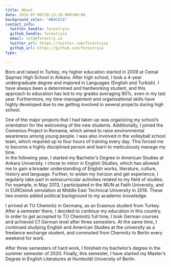 ```yaml
---
title: About
date: 2019-07-06T20:13:19.000+00:00
background_color: "#B4CEC8"
contact_info:
  twitter_handle: forestryio
  github_handle: forestryio
  email: info@forestry.io
  twitter_url: https://twitter.com/forestryio
  github_url: https://github.com/forestryio
type: ''

---
```

Born and raised in Turkey, my higher education started in 2009 at Cemal Şaşmaz High School in Ankara. After high school, I took a 4-year undergraduate degree and majored in Languages (English and Turkish). I have always been a determined and hardworking student, and this approach to education has led to my grades averaging 90%, even in my last year. Furthermore, my time-management and organisational skills have highly developed due to me getting involved in several projects during high school.  
  
One of the major projects that I had taken up was organizing my school’s orientation for the welcoming of the new students. Additionally, I joined the Comenius Project in Romania, which aimed to raise environmental awareness among young people. I was also involved in the volleyball school team, which required up to four hours of training every day. This forced me to become a highly disciplined person and learn to meticulously manage my time.  
In the following year, I started my Bachelor’s Degree in American Studies at Ankara University. I chose to minor in English Studies, which has allowed me to gain a broader understanding of English works, literature, culture, history and language. Further, to widen my horizon and get experience, I regularly take part in extracurricular activities related to my field of studies. For example, in May 2013, I participated in the MUN at Fatih University, and in EUROsimA simulation at Middle East Technical University in 2016. These two events added political background to my academic knowledge.  
  
I arrived at TU Chemnitz in Germany, as an Erasmus student from Turkey. After a semester there, I decided to continue my education in this country. In order to get accepted to TU Chemnitz full time, I took German courses and achieved C1 German level after three semesters. At the same time, I continued studying English and American Studies at the university as a freelance exchange student, and commuted from Chemnitz to Berlin every weekend for work.  
  
After three semesters of hard work, I finished my bachelor’s degree in the summer semester of 2020. Finally, this semester, I have started my Master’s Degree in English Literatures at Humboldt University of Berlin.